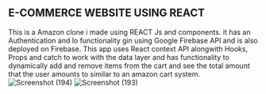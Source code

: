 ## E-COMMERCE WEBSITE USING REACT
This is a Amazon clone i made using REACT Js and components. it has an Authentication and lo functionality gin using Google Firebase API and is also deployed on Firebase.  This app uses React context API alongwith Hooks, Props and catch to work with the data layer and has functionality to dynamically add and remove items from the cart and see the total amount that the user amounts to similar to an amazon cart system.
![Screenshot (194)](https://user-images.githubusercontent.com/35267264/219841251-34d48c0c-4fa7-468d-80b0-5946b15b3a1d.png)
![Screenshot (193)](https://user-images.githubusercontent.com/35267264/219841258-5e400a1a-ec44-41dc-a486-f9cefcd465bd.png)
